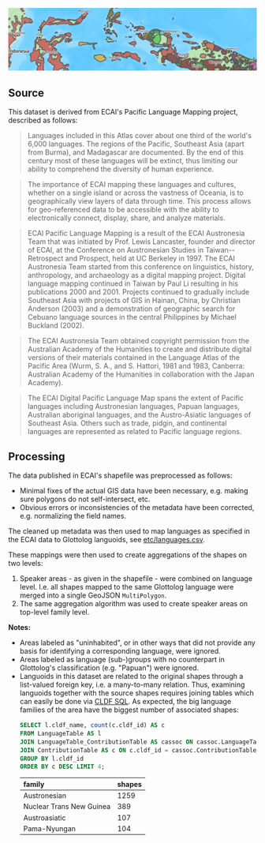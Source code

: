 ![](etc/img.png)

## Source

This dataset is derived from ECAI's Pacific Language Mapping project, described as follows:

> Languages included in this Atlas cover about one third of the world's 6,000 languages. The regions of the Pacific, Southeast Asia (apart from Burma), and Madagascar are documented. By the end of this century most of these languages will be extinct, thus limiting our ability to comprehend the diversity of human experience.

> The importance of ECAI mapping these languages and cultures, whether on a single island or across the vastness of Oceania, is to geographically view layers of data through time. This process allows for geo-referenced data to be accessible with the ability to electronically connect, display, share, and analyze materials.

> ECAI Pacific Language Mapping is a result of the ECAI Austronesia Team that was initiated by Prof. Lewis Lancaster, founder and director of ECAI, at the Conference on Austronesian Studies in Taiwan--Retrospect and Prospect, held at UC Berkeley in 1997. The ECAI Austronesia Team started from this conference on linguistics, history, anthropology, and archaeology as a digital mapping project. Digital language mapping continued in Taiwan by Paul Li resulting in his publications 2000 and 2001. Projects continued to gradually include Southeast Asia with projects of GIS in Hainan, China, by Christian Anderson (2003) and a demonstration of geographic search for Cebuano language sources in the central Philippines by Michael Buckland (2002).

> The ECAI Austronesia Team obtained copyright permission from the Australian Academy of the Humanities to create and distribute digital versions of their materials contained in the Language Atlas of the Pacific Area (Wurm, S. A., and S. Hattori, 1981 and 1983, Canberra: Australian Academy of the Humanities in collaboration with the Japan Academy).

> The ECAI Digital Pacific Language Map spans the extent of Pacific languages including Austronesian languages, Papuan languages, Australian aboriginal languages, and the Austro-Asiatic languages of Southeast Asia. Others such as trade, pidgin, and continental languages are represented as related to Pacific language regions.


## Processing

The data published in ECAI's shapefile was preprocessed as follows:

- Minimal fixes of the actual GIS data have been necessary, e.g. making sure polygons do not self-intersect, etc.
- Obvious errors or inconsistencies of the metadata have been corrected, e.g. normalizing the field names.

The cleaned up metadata was then used to map languages as specified in the ECAI data to Glottolog languoids,
see [etc/languages.csv](etc/languages.csv).

These mappings were then used to create aggregations of the shapes on two levels:

1. Speaker areas - as given in the shapefile - were combined on language level. I.e. all shapes mapped to
   the same Glottolog language were merged into a single GeoJSON `MultiPolygon`.
2. The same aggregation algorithm was used to create speaker areas on top-level family level.

**Notes:**
- Areas labeled as "uninhabited", or in other ways that did not provide any basis for identifying a corresponding
  language, were ignored.
- Areas labeled as language (sub-)groups with no counterpart in Glottolog's classification (e.g. "Papuan") were
  ignored.
- Languoids in this dataset are related to the original shapes through a list-valued foreign key, i.e. a many-to-many relation. Thus,
  examining languoids together with the source shapes requires joining tables which can easily be done via
  [CLDF SQL](https://github.com/cldf/cldf/blob/master/extensions/sql.md).
  As expected, the big language families of the area have the biggest number of associated shapes:
  ```sql
  SELECT l.cldf_name, count(c.cldf_id) AS c
  FROM LanguageTable AS l 
  JOIN LanguageTable_ContributionTable AS cassoc ON cassoc.LanguageTable_cldf_id = l.cldf_id
  JOIN ContributionTable AS c ON c.cldf_id = cassoc.ContributionTable_cldf_id
  GROUP BY l.cldf_id
  ORDER BY c DESC LIMIT 4;
  ```
  family | shapes
  --- | ---
  Austronesian|1259
  Nuclear Trans New Guinea|389
  Austroasiatic|107
  Pama-Nyungan|104
